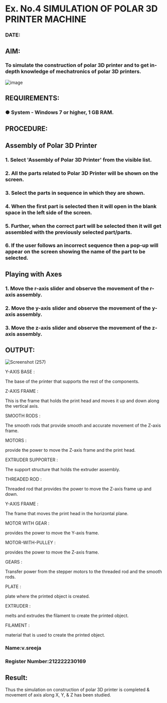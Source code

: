 # Ex. No.4 SIMULATION OF POLAR 3D PRINTER MACHINE

### DATE: 

## AIM:
### To simulate the construction of polar 3D printer and to get in-depth knowledge of mechatronics of polar 3D printers.

![image](https://github.com/Sellakumar1987/Ex.-No.-4---SIMULATION-OF-POLAR-3D-PRINTER-MACHINE/assets/113594316/b551f195-9877-49a2-99bb-a9efcfb3381a)

## REQUIREMENTS:
### ●	System - Windows 7 or higher, 1 GB RAM.

## PROCEDURE:

## Assembly of Polar 3D Printer
### 1.	Select 'Assembly of Polar 3D Printer' from the visible list.
### 2.	All the parts related to Polar 3D Printer will be shown on the screen.
### 3.	Select the parts in sequence in which they are shown.
### 4.	When the first part is selected then it will open in the blank space in the left side of the screen.
### 5.	Further, when the correct part will be selected then it will get assembled with the previously selected part/parts.
### 6.	If the user follows an incorrect sequence then a pop-up will appear on the screen showing the name of the part to be selected.

## Playing with Axes
### 1.	Move the r-axis slider and observe the movement of the r-axis assembly.
### 2.	Move the y-axis slider and observe the movement of the y-axis assembly.
### 3.	Move the z-axis slider and observe the movement of the z-axis assembly.

## OUTPUT:

![Screenshot (257)](https://github.com/VelasiriSreeja/Ex.-No.-4---SIMULATION-OF-POLAR-3D-PRINTER-MACHINE/assets/118344328/b1ee8c70-0c1e-44df-bc5d-1dbfd050a4e9)


Y-AXIS BASE :

The base of the printer that supports the rest of the components.

Z-AXIS FRAME :

This is the frame that holds the print head and moves it up and down along the vertical axis.

SMOOTH RODS :

The smooth rods that provide smooth and accurate movement of the Z-axis frame.

MOTORS :

provide the power to move the Z-axis frame and the print head.

EXTRUDER SUPPORTER :

The support structure that holds the extruder assembly.

THREADED ROD :

Threaded rod that provides the power to move the Z-axis frame up and down.

Y-AXIS FRAME :

The frame that moves the print head in the horizontal plane.

MOTOR WITH GEAR :

provides the power to move the Y-axis frame.

MOTOR-WITH-PULLEY :

provides the power to move the Z-axis frame.

GEARS :

Transfer power from the stepper motors to the threaded rod and the smooth rods.

PLATE :

plate where the printed object is created.

EXTRUDER :

melts and extrudes the filament to create the printed object.

FILAMENT :

material that is used to create the printed object.


### Name:v.sreeja
### Register Number:212222230169

## Result: 
Thus the simulation on construction of polar 3D printer is completed & movement of axis along X, Y, & Z has been studied.
